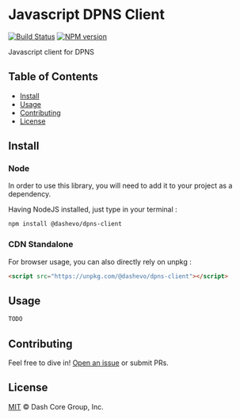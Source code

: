 # Javascript DPNS Client

[![Build Status](https://github.com/dashevo/js-dpns-client/actions/workflows/test_and_release.yml/badge.svg)](https://github.com/dashevo/js-dpns-client/actions/workflows/test_and_release.yml)
[![NPM version](https://img.shields.io/npm/v/@dashevo/dpns-client.svg?style=flat-square)](https://npmjs.org/package/@dashevo/dpns-client)

Javascript client for DPNS

## Table of Contents

- [Install](#install)
- [Usage](#usage)
- [Contributing](#contributing)
- [License](#license)

## Install

### Node
In order to use this library, you will need to add it to your project as a dependency.

Having NodeJS installed, just type in your terminal :

```sh
npm install @dashevo/dpns-client
```

### CDN Standalone
For browser usage, you can also directly rely on unpkg :

```html
<script src="https://unpkg.com/@dashevo/dpns-client"></script>
```

## Usage

```javascript
TODO
```

## Contributing

Feel free to dive in! [Open an issue](https://github.com/dashevo/js-dpns-client/issues/new) or submit PRs.

## License

[MIT](LICENSE) &copy; Dash Core Group, Inc.
